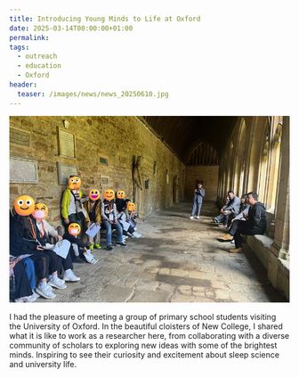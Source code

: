 ```yaml
---
title: Introducing Young Minds to Life at Oxford
date: 2025-03-14T00:00:00+01:00
permalink:
tags:
  - outreach
  - education
  - Oxford
header:
  teaser: /images/news/news_20250610.jpg
---
```

![](/images/news/news_20250610.jpg)

I had the pleasure of meeting a group of primary school students visiting the University of Oxford.
In the beautiful cloisters of New College, I shared what it is like to work as a researcher here, from collaborating with a diverse community of scholars to exploring new ideas with some of the brightest minds.
Inspiring to see their curiosity and excitement about sleep science and university life.